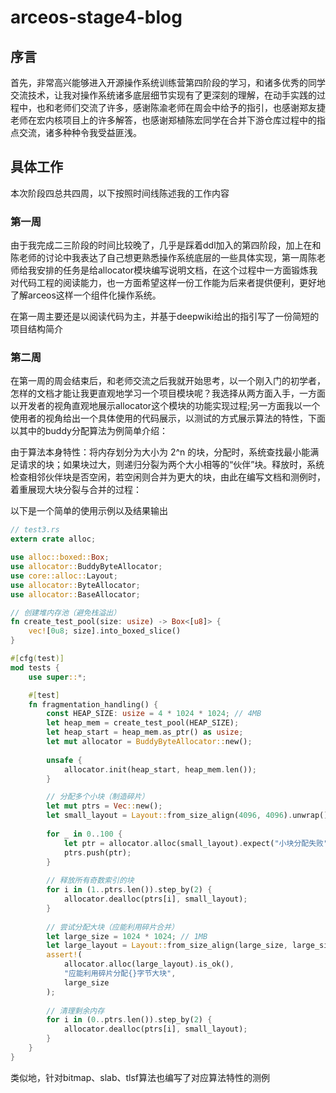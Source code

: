 # arceos-stage4-blog
## 序言
首先，非常高兴能够进入开源操作系统训练营第四阶段的学习，和诸多优秀的同学交流技术，让我对操作系统诸多底层细节实现有了更深刻的理解，在动手实践的过程中，也和老师们交流了许多，感谢陈渝老师在周会中给予的指引，也感谢郑友捷老师在宏内核项目上的许多解答，也感谢郑植陈宏同学在合并下游仓库过程中的指点交流，诸多种种令我受益匪浅。

## 具体工作
本次阶段四总共四周，以下按照时间线陈述我的工作内容

### 第一周
由于我完成二三阶段的时间比较晚了，几乎是踩着ddl加入的第四阶段，加上在和陈老师的讨论中我表达了自己想更熟悉操作系统底层的一些具体实现，第一周陈老师给我安排的任务是给allocator模块编写说明文档，在这个过程中一方面锻炼我对代码工程的阅读能力，也一方面希望这样一份工作能为后来者提供便利，更好地了解arceos这样一个组件化操作系统。

在第一周主要还是以阅读代码为主，并基于deepwiki给出的指引写了一份简短的项目结构简介

### 第二周
在第一周的周会结束后，和老师交流之后我就开始思考，以一个刚入门的初学者，怎样的文档才能让我更直观地学习一个项目模块呢？我选择从两方面入手，一方面以开发者的视角直观地展示allocator这个模块的功能实现过程;另一方面我以一个使用者的视角给出一个具体使用的代码展示，以测试的方式展示算法的特性，下面以其中的buddy分配算法为例简单介绍：

由于算法本身特性：将内存划分为大小为 2^n 的块，分配时，系统查找最小能满足请求的块；如果块过大，则递归分裂为两个大小相等的“伙伴”块。释放时，系统检查相邻伙伴块是否空闲，若空闲则合并为更大的块，由此在编写文档和测例时，着重展现大块分裂与合并的过程：

以下是一个简单的使用示例以及结果输出
```rust
// test3.rs
extern crate alloc;

use alloc::boxed::Box;
use allocator::BuddyByteAllocator;
use core::alloc::Layout;
use allocator::ByteAllocator;
use allocator::BaseAllocator;

// 创建堆内存池（避免栈溢出）
fn create_test_pool(size: usize) -> Box<[u8]> {
    vec![0u8; size].into_boxed_slice()
}

#[cfg(test)]
mod tests {
    use super::*;

    #[test]
    fn fragmentation_handling() {
        const HEAP_SIZE: usize = 4 * 1024 * 1024; // 4MB
        let heap_mem = create_test_pool(HEAP_SIZE);
        let heap_start = heap_mem.as_ptr() as usize;
        let mut allocator = BuddyByteAllocator::new();
        
        unsafe {
            allocator.init(heap_start, heap_mem.len());
        }

        // 分配多个小块（制造碎片）
        let mut ptrs = Vec::new();
        let small_layout = Layout::from_size_align(4096, 4096).unwrap(); // 4KB
        
        for _ in 0..100 {
            let ptr = allocator.alloc(small_layout).expect("小块分配失败");
            ptrs.push(ptr);
        }
        
        // 释放所有奇数索引的块
        for i in (1..ptrs.len()).step_by(2) {
            allocator.dealloc(ptrs[i], small_layout);
        }
        
        // 尝试分配大块（应能利用碎片合并）
        let large_size = 1024 * 1024; // 1MB
        let large_layout = Layout::from_size_align(large_size, large_size).unwrap();
        assert!(
            allocator.alloc(large_layout).is_ok(),
            "应能利用碎片分配{}字节大块",
            large_size
        );
        
        // 清理剩余内存
        for i in (0..ptrs.len()).step_by(2) {
            allocator.dealloc(ptrs[i], small_layout);
        }
    }
}
```

类似地，针对bitmap、slab、tlsf算法也编写了对应算法特性的测例